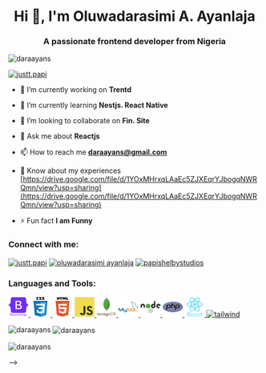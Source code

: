 <h1 align="center">Hi 👋, I'm Oluwadarasimi A. Ayanlaja</h1>
<h3 align="center">A passionate frontend developer from Nigeria</h3>

<p align="left"> <img src="https://komarev.com/ghpvc/?username=daraayans&label=Profile%20views&color=0e75b6&style=flat" alt="daraayans" /> </p>

<p align="left"> <a href="https://twitter.com/justt.papi" target="blank"><img src="https://img.shields.io/twitter/follow/justt.papi?logo=twitter&style=for-the-badge" alt="justt.papi" /></a> </p>

- 🔭 I’m currently working on **Trentd**

- 🌱 I’m currently learning **Nestjs. React Native**

- 👯 I’m looking to collaborate on **Fin. Site**

- 💬 Ask me about **Reactjs**

- 📫 How to reach me **daraayans@gmail.com**

- 📄 Know about my experiences [https://drive.google.com/file/d/1YOxMHrxqLAaEc5ZJXEqrYJbogqNWRQmn/view?usp=sharing](https://drive.google.com/file/d/1YOxMHrxqLAaEc5ZJXEqrYJbogqNWRQmn/view?usp=sharing)

- ⚡ Fun fact **I am Funny**

<h3 align="left">Connect with me:</h3>
<p align="left">
<a href="https://twitter.com/justt.papi" target="blank"><img align="center" src="https://raw.githubusercontent.com/rahuldkjain/github-profile-readme-generator/master/src/images/icons/Social/twitter.svg" alt="justt.papi" height="30" width="40" /></a>
<a href="https://linkedin.com/in/oluwadarasimi ayanlaja" target="blank"><img align="center" src="https://raw.githubusercontent.com/rahuldkjain/github-profile-readme-generator/master/src/images/icons/Social/linked-in-alt.svg" alt="oluwadarasimi ayanlaja" height="30" width="40" /></a>
<a href="https://instagram.com/papishelbystudios" target="blank"><img align="center" src="https://raw.githubusercontent.com/rahuldkjain/github-profile-readme-generator/master/src/images/icons/Social/instagram.svg" alt="papishelbystudios" height="30" width="40" /></a>
</p>

<h3 align="left">Languages and Tools:</h3>
<p align="left"> <a href="https://getbootstrap.com" target="_blank" rel="noreferrer"> <img src="https://raw.githubusercontent.com/devicons/devicon/master/icons/bootstrap/bootstrap-plain-wordmark.svg" alt="bootstrap" width="40" height="40"/> </a> <a href="https://www.w3schools.com/css/" target="_blank" rel="noreferrer"> <img src="https://raw.githubusercontent.com/devicons/devicon/master/icons/css3/css3-original-wordmark.svg" alt="css3" width="40" height="40"/> </a> <a href="https://www.w3.org/html/" target="_blank" rel="noreferrer"> <img src="https://raw.githubusercontent.com/devicons/devicon/master/icons/html5/html5-original-wordmark.svg" alt="html5" width="40" height="40"/> </a> <a href="https://developer.mozilla.org/en-US/docs/Web/JavaScript" target="_blank" rel="noreferrer"> <img src="https://raw.githubusercontent.com/devicons/devicon/master/icons/javascript/javascript-original.svg" alt="javascript" width="40" height="40"/> </a> <a href="https://www.mongodb.com/" target="_blank" rel="noreferrer"> <img src="https://raw.githubusercontent.com/devicons/devicon/master/icons/mongodb/mongodb-original-wordmark.svg" alt="mongodb" width="40" height="40"/> </a> <a href="https://www.mysql.com/" target="_blank" rel="noreferrer"> <img src="https://raw.githubusercontent.com/devicons/devicon/master/icons/mysql/mysql-original-wordmark.svg" alt="mysql" width="40" height="40"/> </a> <a href="https://nodejs.org" target="_blank" rel="noreferrer"> <img src="https://raw.githubusercontent.com/devicons/devicon/master/icons/nodejs/nodejs-original-wordmark.svg" alt="nodejs" width="40" height="40"/> </a> <a href="https://www.php.net" target="_blank" rel="noreferrer"> <img src="https://raw.githubusercontent.com/devicons/devicon/master/icons/php/php-original.svg" alt="php" width="40" height="40"/> </a> <a href="https://reactjs.org/" target="_blank" rel="noreferrer"> <img src="https://raw.githubusercontent.com/devicons/devicon/master/icons/react/react-original-wordmark.svg" alt="react" width="40" height="40"/> </a> <a href="https://tailwindcss.com/" target="_blank" rel="noreferrer"> <img src="https://www.vectorlogo.zone/logos/tailwindcss/tailwindcss-icon.svg" alt="tailwind" width="40" height="40"/> </a> </p>

<p><img align="left" src="https://github-readme-stats.vercel.app/api/top-langs?username=daraayans&show_icons=true&locale=en&layout=compact" alt="daraayans" /></p>

<p>&nbsp;<img align="center" src="https://github-readme-stats.vercel.app/api?username=daraayans&show_icons=true&locale=en" alt="daraayans" /></p>

<p><img align="center" src="https://github-readme-streak-stats.herokuapp.com/?user=daraayans&" alt="daraayans" /></p>


<!-- <h1>Oluwadarasimi A. Ayanlaja</h1>
<h5>Digital Craftsman (Developer/Photographer/Creator)</h5>

<p>I'm a Nigerian Front-End Developer Major, Photographer and a visual creator building my version of the digital world one step at a time. ALl coding projects are built from the ground up, from planning and designing all the way to solving real-life problems with code. All Pictures are built in the same way, from ideation and planning to tell a story, all the way to finalizing the content with artistic touches. I publish my photography content on Instagram "<a href="https://www.instagram.com/papishelbystudios?igsh=OGQ5ZDc2ODk2ZA%3D%3D&utm_source=qr"> PapiShelbyStudios</a>". </p>


<!--
**daraayans/daraayans** is a ✨ _special_ ✨ repository because its `README.md` (this file) appears on your GitHub profile.

Here are some ideas to get you started:

- 🔭 I’m currently working on ...
- 🌱 I’m currently learning ...
- 👯 I’m looking to collaborate on ...
- 🤔 I’m looking for help with ...
- 💬 Ask me about ...
- 📫 How to reach me: ...
- 😄 Pronouns: ...
- ⚡ Fun fact: ...
--> -->
